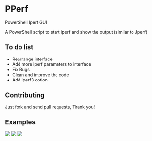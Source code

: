 # PPerf
PowerShell Iperf GUI

A PowerShell script to start iperf and show the output (similar to Jperf)

## To do list
* Rearrange interface
* Add more iperf parameters to interface
* Fix Bugs
* Clean and improve the code
* Add iperf3 option

## Contributing
Just fork and send pull requests, Thank you!

## Examples
![](https://raw.githubusercontent.com/ili101/PPerf/master/Examples/Example1.png)
![](https://raw.githubusercontent.com/ili101/PPerf/master/Examples/Example2.png)
![](https://raw.githubusercontent.com/ili101/PPerf/master/Examples/Example3.png)

